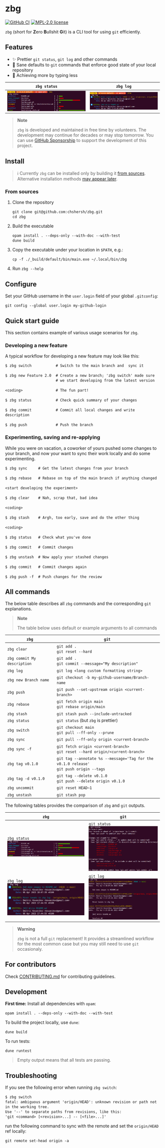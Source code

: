 # zbg

[![GitHub CI](https://github.com/chshersh/zbg/workflows/CI/badge.svg)](https://github.com/chshersh/zbg/actions)
[![MPL-2.0 license](https://img.shields.io/badge/license-MPL--2.0-blue.svg)](LICENSE)

`zbg` (short for **Z**ero **B**ullshit **G**it) is a CLI tool for using `git` efficiently.

## Features

* ✨ Prettier `git status`, `git log` and other commands
* 🚀 Sane defaults to `git` commands that enforce good state of your local repository
* 🌌 Achieving more by typing less

| `zbg status` | `zbg log` |
| --- | --- |
| ![zbg status](./images/zbg-status-demo.png) | ![zbg log](./images/zbg-log-demo.png) |

> **Note**
>
> `zbg` is developed and maintained in free time
> by volunteers. The development may continue for decades or may stop
> tomorrow. You can use
> [GitHub Sponsorship](https://github.com/sponsors/chshersh) to support
> the development of this project.

## Install

> ℹ️ Currently `zbg` can be installed only by building it [from sources](#from-sources).
> Alternative installation methods [may appear later](https://github.com/chshersh/zbg/issues/8).

### From sources

1. Clone the repository
    ```shell
    git clone git@github.com:chshersh/zbg.git
    cd zbg
    ```
2. Build the executable
    ```shell
    opam install . --deps-only --with-doc --with-test
    dune build
    ```
3. Copy the executable under your location in `$PATH`, e.g.:
    ```shell
    cp -f ./_build/default/bin/main.exe ~/.local/bin/zbg
    ```
4. Run `zbg --help`

## Configure

Set your GitHub username in the `user.login` field of your global `.gitconfig`:

```shell
git config --global user.login my-github-login
```

## Quick start guide

This section contains example of various usage scenarios for `zbg`.

### Developing a new feature

A typical workflow for developing a new feature may look like this:

```shell
$ zbg switch           # Switch to the main branch and  sync it

$ zbg new Feature 2.0  # Create a new branch; 'zbg switch' made sure
                       # we start developing from the latest version

<coding>               # The fun part!

$ zbg status           # Check quick summary of your changes

$ zbg commit           # Commit all local changes and write description

$ zbg push             # Push the branch
```

### Experimenting, saving and re-applying

While you were on vacation, a coworker of yours pushed some changes to your
branch, and now your want to sync their work locally and do some experimenting.

```shell
$ zbg sync     # Get the latest changes from your branch

$ zbg rebase   # Rebase on top of the main branch if anything changed

<start developing the experiment>

$ zbg clear    # Nah, scrap that, bad idea

<coding>

$ zbg stash    # Argh, too early, save and do the other thing

<coding>

$ zbg status   # Check what you've done

$ zbg commit   # Commit changes

$ zbg unstash  # Now apply your stashed changes

$ zbg commit   # Commit changes again

$ zbg push -f  # Push changes for the review
```

## All commands

The below table describes all `zbg` commands and the corresponding `git`
explanations.

> **Note**
>
> The table below uses default or example arguments to all commands

| `zbg` | `git` |
| ----- | ----- |
| `zbg clear` | `git add .` <br /> `git reset --hard` |
| `zbg commit My description` | `git add .` <br /> `git commit --message="My description"` |
| `zbg log` | `git log <long custom formatting string>` |
| `zbg new Branch name` | `git checkout -b my-github-username/Branch-name` |
| `zbg push` | `git push --set-upstream origin <current-branch>` |
| `zbg rebase` | `git fetch origin main` <br /> `git rebase origin/main` |
| `zbg stash` | `git stash push --include-untracked` |
| `zbg status` | `git status` (but `zbg` is prettier) |
| `zbg switch` | `git checkout main` <br /> `git pull --ff-only --prune` |
| `zbg sync` | `git pull --ff-only origin <current-branch>` |
| `zbg sync -f` | `git fetch origin <current-branch>` <br /> `git reset --hard origin/<current-branch>` |
| `zbg tag v0.1.0` | `git tag --annotate %s --message='Tag for the v0.1.0 release'` <br /> `git push origin --tags` |
| `zbg tag -d v0.1.0` | `git tag --delete v0.1.0` <br /> `git push --delete origin v0.1.0` |
| `zbg uncommit` | `git reset HEAD~1` |
| `zbg unstash` | `git stash pop` |

The following tables provides the comparison of `zbg` and `git` outputs.

| `zbg` | `git` |
| ----- | ----- |
| `zbg status` <br /> ![zbg status](./images/zbg-status-comparison.png) | `git status` <br /> ![git status](./images/git-status-comparison.png) |
| `zbg log` <br /> ![zbg log](./images/zbg-log-comparison.png) | `git log` <br /> ![git log](./images/git-log-comparison.png) |

> **Warning**
>
> `zbg` is not a full `git` replacement! It provides a streamlined workflow for
the most common case but you may still need to use `git` occasionaly.

## For contributors

Check [CONTRIBUTING.md](https://github.com/chshersh/zbg/blob/main/CONTRIBUTING.md)
for contributing guidelines.

## Development

**First time:** Install all dependencies with `opam`:

```
opam install . --deps-only --with-doc --with-test
```

To build the project locally, use `dune`:

```
dune build
```

To run tests:

```
dune runtest
```

> Empty output means that all tests are passing.

## Troubleshooting

If you see the following error when running `zbg switch`:

```shell
$ zbg switch
fatal: ambiguous argument 'origin/HEAD': unknown revision or path not in the working tree.
Use '--' to separate paths from revisions, like this:
'git <command> [<revision>...] -- [<file>...]'
```

run the following command to sync with the remote and set the `origin/HEAD` ref locally:

```shell
git remote set-head origin -a
```
